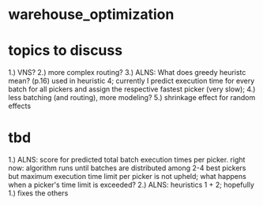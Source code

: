 # warehouse_optimization

#  topics to discuss

1.) VNS?
2.) more complex routing?
3.) ALNS: What does greedy heuristc mean? (p.16) used in heuristic 4; currently I predict execution time for every batch for all pickers and assign the respective fastest picker (very slow); 
4.) less batching (and routing), more modeling?
5.) shrinkage effect for random effects

# tbd

1.) ALNS: score for predicted total batch execution times per picker. right now: algorithm runs until batches are distributed among 2-4 best pickers but maximum execution time limit per picker is not upheld; what happens when a picker's time limit is exceeded? 
2.) ALNS: heuristics 1 + 2; hopefully 1.) fixes the others